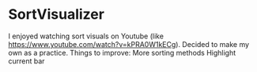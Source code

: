 # SortVisualizer
I enjoyed watching sort visuals on Youtube (like https://www.youtube.com/watch?v=kPRA0W1kECg). Decided to make my own as a practice. 
Things to improve:
  More sorting methods
  Highlight current bar
  
